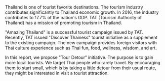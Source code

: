 Thailand is one of tourist favorite destinations.  The tourism industry contributes significantly to Thailand economic growth.  In 2016, the industry contributes to 17.7% of the nation's GDP.  TAT (Tourism Authority of Thailand) has a mission of promoting tourism in Thailand.  

"Amazing Thailand" is a successful tourist campaign issued by TAT.  Recently, TAT issued "Discover Thainess" tourist initiative as a supplement to the existing campaign.  The new campaign provides foreign visitors with Thai culture experience such as Thai fun, food, wellness, wisdom, and art.

In this report, we propose "Tour Detour" initiative.  The purpose is to gain more local tourists.  We target Thai people who rarely travel.  By encouraging them to start small, which is by taking a little detour from their usual route, they might be interested in visit a tourist attraction.  

